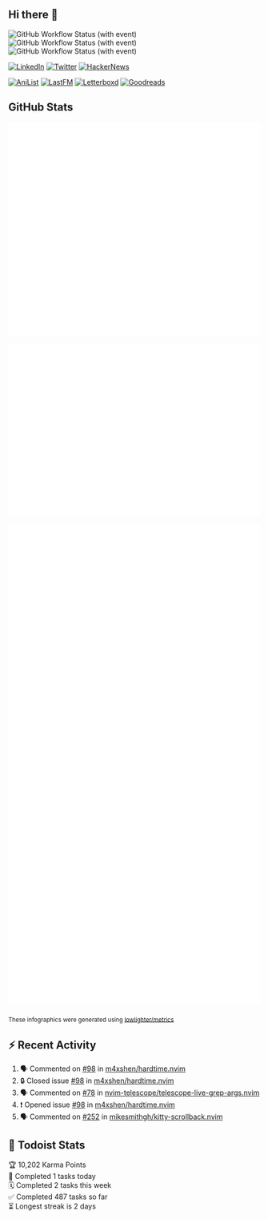 ## Hi there 👋

![GitHub Workflow Status (with event)](https://img.shields.io/github/actions/workflow/status/PrayagS/PrayagS/metrics.yml?style=plastic&label=GitHub%20metrics)
![GitHub Workflow Status (with event)](https://img.shields.io/github/actions/workflow/status/PrayagS/PrayagS/github-recent-activity.yml?style=plastic&label=GitHub%20recent%20activity)
![GitHub Workflow Status (with event)](https://img.shields.io/github/actions/workflow/status/PrayagS/PrayagS/todoist.yml?style=plastic&label=Todoist%20activity)

[![LinkedIn](https://img.shields.io/badge/linkedin-%231E77B5.svg?&style=flat&logo=linkedin&logoColor=white)](https://linkedin.com/in/prayag-savsani)
[![Twitter](https://img.shields.io/badge/twitter-%2300acee.svg?&style=flat&logo=twitter&logoColor=white)](https://twitter.com/PrayagSavsani)
[![HackerNews](https://img.shields.io/hackernews/user-karma/PrayagS?style=flat&logo=ycombinator&logoColor=%23f0652f&labelColor=%23ffffff&color=%23f0652f)](https://news.ycombinator.com/user?id=PrayagS)

[![AniList](https://img.shields.io/badge/%20Prayagmatic-%2520?logo=anilist&logoColor=%2302A9FF&color=%23ffffff)](https://anilist.co/user/Prayagmatic/)
[![LastFM](https://img.shields.io/badge/%20PrayagS527-%2520?logo=lastdotfm&logoColor=%23ffffff&color=%23d51007)](https://www.last.fm/user/PrayagS527)
[![Letterboxd](https://img.shields.io/badge/%20Prayagmatic-%2520?logo=letterboxd&logoColor=%23202830&color=%23ffffff)](https://letterboxd.com/Prayagmatic/)
[![Goodreads](https://img.shields.io/badge/%20Prayagmatic-%2520?logo=goodreads&logoColor=%2375420e&color=%23e9e5cd)](https://www.goodreads.com/user/show/170988088-prayagmatic)

## GitHub Stats

![](./col1.metrics.svg)

![](./followup.metrics.svg)

![](./col2.metrics.svg)

<sub>These infographics were generated using [lowlighter/metrics](https://github.com/lowlighter/metrics)</sub>

## :zap: Recent Activity

<!--START_SECTION:activity-->
1. 🗣 Commented on [#98](https://github.com/m4xshen/hardtime.nvim/issues/98#issuecomment-2143546033) in [m4xshen/hardtime.nvim](https://github.com/m4xshen/hardtime.nvim)
2. 🔒 Closed issue [#98](https://github.com/m4xshen/hardtime.nvim/issues/98) in [m4xshen/hardtime.nvim](https://github.com/m4xshen/hardtime.nvim)
3. 🗣 Commented on [#78](https://github.com/nvim-telescope/telescope-live-grep-args.nvim/issues/78#issuecomment-2143544493) in [nvim-telescope/telescope-live-grep-args.nvim](https://github.com/nvim-telescope/telescope-live-grep-args.nvim)
4. ❗ Opened issue [#98](https://github.com/m4xshen/hardtime.nvim/issues/98) in [m4xshen/hardtime.nvim](https://github.com/m4xshen/hardtime.nvim)
5. 🗣 Commented on [#252](https://github.com/mikesmithgh/kitty-scrollback.nvim/issues/252#issuecomment-2131289671) in [mikesmithgh/kitty-scrollback.nvim](https://github.com/mikesmithgh/kitty-scrollback.nvim)
<!--END_SECTION:activity-->

## :memo: Todoist Stats

<!-- TODO-IST:START -->
🏆  10,202 Karma Points           
🌸  Completed 1 tasks today           
🗓  Completed 2 tasks this week           
✅  Completed 487 tasks so far           
⏳  Longest streak is 2 days
<!-- TODO-IST:END -->
